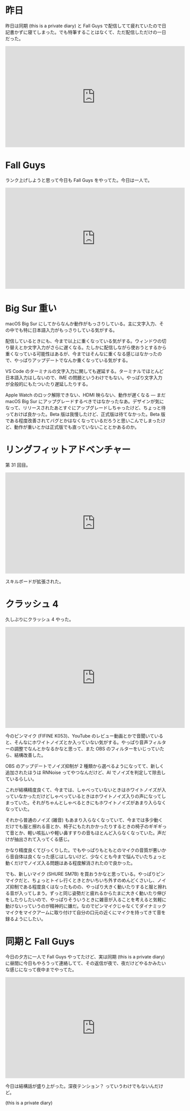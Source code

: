 # 昨日
昨日は同期 (this is a private diary) と Fall Guys で配信してて疲れていたので日記書かずに寝てしまった。でも特筆することはなくて、ただ配信しただけの一日だった。

<iframe width="560" height="315" src="https://www.youtube.com/embed/e5OtzWyCXOw" frameborder="0" allow="accelerometer; autoplay; clipboard-write; encrypted-media; gyroscope; picture-in-picture" allowfullscreen></iframe>

# Fall Guys
ランク上げしようと思って今日も Fall Guys をやってた。今日は一人で。

<iframe width="560" height="315" src="https://www.youtube.com/embed/u1HHma8xylA" frameborder="0" allow="accelerometer; autoplay; clipboard-write; encrypted-media; gyroscope; picture-in-picture" allowfullscreen></iframe>

# Big Sur 重い
macOS Big Sur にしてからなんか動作がもっさりしている。主に文字入力、その中でも特に日本語入力がもっさりしている気がする。

配信しているときにも、今まで以上に重くなっている気がする。ウィンドウの切り替えとか文字入力がさらに遅くなる。たしかに配信しながら使おうとするから重くなっている可能性はあるが、今まではそんなに重くなる感じはなかったので、やっぱりアップデートでなんか重くなっている気がする。

VS Code のターミナルの文字入力に関しても遅延する。ターミナルでほとんど日本語入力はしないので、IME の問題というわけでもない。やっぱり文字入力が全般的にもたついたり遅延したりする。

Apple Watch のロック解除できない、HDMI 映らない、動作が遅くなる ― まだ macOS Big Sur にアップグレードするべきではなかったなあ。デザインが気になって、リリースされたあとすぐにアップグレードしちゃったけど、ちょっと待っておけば良かった。Beta 版は我慢したけど、正式版は待てなかった。Beta 版である程度改善されてバグとかはなくなっているだろうと思いこんでしまったけど、動作が重いとかは正式版でも直っていないこととかあるのか。

# リングフィットアドベンチャー
第 31 回目。

<iframe width="560" height="315" src="https://www.youtube.com/embed/P1B3wb1iX7I" frameborder="0" allow="accelerometer; autoplay; clipboard-write; encrypted-media; gyroscope; picture-in-picture" allowfullscreen></iframe>

スキルボードが拡張された。

# クラッシュ 4
久しぶりにクラッシュ 4 やった。

<iframe width="560" height="315" src="https://www.youtube.com/embed/VBSRmUbUuZk" frameborder="0" allow="accelerometer; autoplay; clipboard-write; encrypted-media; gyroscope; picture-in-picture" allowfullscreen></iframe>

今のピンマイク (FIFINE K053)、YouTube のレビュー動画とかで音聞いていると、そんなにホワイトノイズとか入っていない気がする。やっぱり音声フィルターの調整でなんとかなるかなと思って、また OBS のフィルターをいじっていたら、結構改善した。

OBS のアップデートでノイズ抑制が 2 種類から選べるようになってて、新しく追加されたほうは RNNoise ってやつなんだけど、AI でノイズを判定して除去しているらしい。

これが結構精度良くて、今までは、しゃべっていないときはホワイトノイズが入っていなかっただけどしゃべっているときはホワイトノイズ入りの声になってしまっていた。それがちゃんとしゃべるときにもホワイトノイズがあまり入らなくなっていた。

それから普通のノイズ (雑音) もあまり入らなくなっていて、今までは多少動くだけでも服と擦れる音とか、椅子にもたれかかったりするときの椅子のギギギって音とか、軽い咳払いや軽い鼻すすりの音もほとんど入らなくなっていた。声だけが抽出されて入ってくる感じ。

かなり精度良くてびっくりした。でもやっぱりもともとのマイクの音質が悪いから音自体は良くなった感じはしないけど、少なくとも今まで悩んでいたちょっと動くだけでノイズ入る問題はある程度解消されたので良かった。

でも、新しいマイク (SHURE SM7B) を買おうかなと思っている。やっぱりピンマイクだと、ちょっとトイレ行くときとかいちいち外すのめんどくさいし、ノイズ抑制である程度良くはなったものの、やっぱり大きく動いたりすると服と擦れる音が入ってしまう。ずっと同じ姿勢だと疲れるからたまに大きく動いたり伸びをしたりしたいので、やっぱりそういうときに雑音が入ることを考えると気軽に動けないっていうのが精神的に嫌だ。なのでピンマイクじゃなくてダイナミックマイクをマイクアームに取り付けて自分の口元の近くにマイクを持ってきて音を録るようにしたい。

# 同期と Fall Guys
今日の夕方に一人で Fall Guys やってたけど、実は同期 (this is a private diary) に昼間に今日もやろうって連絡してて、その返信が夜で、夜だけどやるかみたいな感じになって夜中までやってた。

<iframe width="560" height="315" src="https://www.youtube.com/embed/GvrIXQv01jQ" frameborder="0" allow="accelerometer; autoplay; clipboard-write; encrypted-media; gyroscope; picture-in-picture" allowfullscreen></iframe>

今日は結構話が盛り上がった。深夜テンション？ っていうわけでもないんだけど。

 (this is a private diary) 
